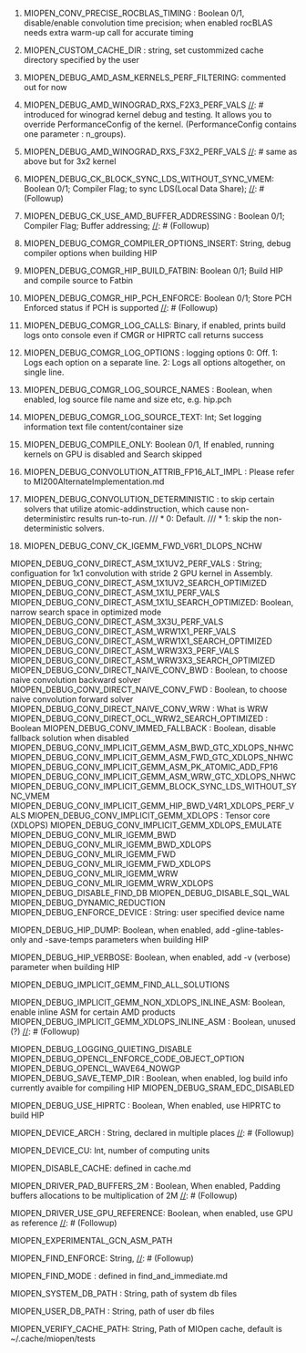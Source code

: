 [//]: # (This file is a tempory place to update missing environment varibles in DebugAndLogging.md)
[//]: # (DebugAndLogging.md contains 88 env vars; Develop contains 157. Below is the difference)
1. MIOPEN_CONV_PRECISE_ROCBLAS_TIMING : Boolean 0/1, disable/enable convolution time precision; when enabled rocBLAS needs extra warm-up call for accurate timing 

2. MIOPEN_CUSTOM_CACHE_DIR : string, set custommized cache directory specified by the user

3. MIOPEN_DEBUG_AMD_ASM_KERNELS_PERF_FILTERING: commented out for now
4. MIOPEN_DEBUG_AMD_WINOGRAD_RXS_F2X3_PERF_VALS  [//]: # introduced for winograd kernel debug and testing. It allows you to override PerformanceConfig of the kernel. (PerformanceConfig contains one parameter : n_groups).

5. MIOPEN_DEBUG_AMD_WINOGRAD_RXS_F3X2_PERF_VALS  [//]: # same as above but for 3x2 kernel

6. MIOPEN_DEBUG_CK_BLOCK_SYNC_LDS_WITHOUT_SYNC_VMEM: Boolean 0/1; Compiler Flag; to sync LDS(Local Data Share); [//]: # (Followup)

7. MIOPEN_DEBUG_CK_USE_AMD_BUFFER_ADDRESSING : Boolean 0/1; Compiler Flag; Buffer addressing; [//]: # (Followup)

8. MIOPEN_DEBUG_COMGR_COMPILER_OPTIONS_INSERT: String, debug compiler options when building HIP

9. MIOPEN_DEBUG_COMGR_HIP_BUILD_FATBIN: Boolean 0/1; Build HIP and compile source to Fatbin

10. MIOPEN_DEBUG_COMGR_HIP_PCH_ENFORCE: Boolean 0/1; Store PCH Enforced status if PCH is supported [//]: # (Followup)

11. MIOPEN_DEBUG_COMGR_LOG_CALLS: Binary, if enabled, prints build logs onto console even if CMGR or HIPRTC call returns success

12. MIOPEN_DEBUG_COMGR_LOG_OPTIONS : logging options
0: Off.
1: Logs each option on a separate line.
2: Logs all options altogether, on single line.

13. MIOPEN_DEBUG_COMGR_LOG_SOURCE_NAMES : Boolean, when enabled, log source file name and size etc, e.g. hip.pch

14. MIOPEN_DEBUG_COMGR_LOG_SOURCE_TEXT: Int; Set logging information text file content/container size

15. MIOPEN_DEBUG_COMPILE_ONLY: Boolean 0/1, If enabled, running kernels on GPU is disabled and Search skipped

16. MIOPEN_DEBUG_CONVOLUTION_ATTRIB_FP16_ALT_IMPL : Please refer to MI200AlternateImplementation.md

17. MIOPEN_DEBUG_CONVOLUTION_DETERMINISTIC : to skip certain solvers that utilize atomic-addinstruction, which cause non-deterministirc results run-to-run. 
 /// * 0: Default.
/// * 1: skip the non-deterministic solvers.

18. MIOPEN_DEBUG_CONV_CK_IGEMM_FWD_V6R1_DLOPS_NCHW


MIOPEN_DEBUG_CONV_DIRECT_ASM_1X1UV2_PERF_VALS : String; configuation for 1x1 convolution with stride 2 GPU kernel in Assembly. 
MIOPEN_DEBUG_CONV_DIRECT_ASM_1X1UV2_SEARCH_OPTIMIZED
MIOPEN_DEBUG_CONV_DIRECT_ASM_1X1U_PERF_VALS
MIOPEN_DEBUG_CONV_DIRECT_ASM_1X1U_SEARCH_OPTIMIZED: Boolean, narrow search space in optimized mode
MIOPEN_DEBUG_CONV_DIRECT_ASM_3X3U_PERF_VALS
MIOPEN_DEBUG_CONV_DIRECT_ASM_WRW1X1_PERF_VALS
MIOPEN_DEBUG_CONV_DIRECT_ASM_WRW1X1_SEARCH_OPTIMIZED
MIOPEN_DEBUG_CONV_DIRECT_ASM_WRW3X3_PERF_VALS
MIOPEN_DEBUG_CONV_DIRECT_ASM_WRW3X3_SEARCH_OPTIMIZED
MIOPEN_DEBUG_CONV_DIRECT_NAIVE_CONV_BWD : Boolean, to choose naive convolution backward solver
MIOPEN_DEBUG_CONV_DIRECT_NAIVE_CONV_FWD : Boolean, to choose naive convolution forward solver
MIOPEN_DEBUG_CONV_DIRECT_NAIVE_CONV_WRW : What is WRW
MIOPEN_DEBUG_CONV_DIRECT_OCL_WRW2_SEARCH_OPTIMIZED : Boolean
MIOPEN_DEBUG_CONV_IMMED_FALLBACK : Boolean, disable fallback solution when disabled
MIOPEN_DEBUG_CONV_IMPLICIT_GEMM_ASM_BWD_GTC_XDLOPS_NHWC
MIOPEN_DEBUG_CONV_IMPLICIT_GEMM_ASM_FWD_GTC_XDLOPS_NHWC
MIOPEN_DEBUG_CONV_IMPLICIT_GEMM_ASM_PK_ATOMIC_ADD_FP16
MIOPEN_DEBUG_CONV_IMPLICIT_GEMM_ASM_WRW_GTC_XDLOPS_NHWC
MIOPEN_DEBUG_CONV_IMPLICIT_GEMM_BLOCK_SYNC_LDS_WITHOUT_SYNC_VMEM
MIOPEN_DEBUG_CONV_IMPLICIT_GEMM_HIP_BWD_V4R1_XDLOPS_PERF_VALS
MIOPEN_DEBUG_CONV_IMPLICIT_GEMM_XDLOPS : Tensor core (XDLOPS)
MIOPEN_DEBUG_CONV_IMPLICIT_GEMM_XDLOPS_EMULATE
MIOPEN_DEBUG_CONV_MLIR_IGEMM_BWD
MIOPEN_DEBUG_CONV_MLIR_IGEMM_BWD_XDLOPS
MIOPEN_DEBUG_CONV_MLIR_IGEMM_FWD
MIOPEN_DEBUG_CONV_MLIR_IGEMM_FWD_XDLOPS
MIOPEN_DEBUG_CONV_MLIR_IGEMM_WRW
MIOPEN_DEBUG_CONV_MLIR_IGEMM_WRW_XDLOPS
MIOPEN_DEBUG_DISABLE_FIND_DB
MIOPEN_DEBUG_DISABLE_SQL_WAL
MIOPEN_DEBUG_DYNAMIC_REDUCTION
MIOPEN_DEBUG_ENFORCE_DEVICE : String: user specified device name

MIOPEN_DEBUG_HIP_DUMP: Boolean, when enabled, add -gline-tables-only and -save-temps parameters when building HIP

MIOPEN_DEBUG_HIP_VERBOSE: Boolean, when enabled, add -v (verbose) parameter when building HIP

MIOPEN_DEBUG_IMPLICIT_GEMM_FIND_ALL_SOLUTIONS

MIOPEN_DEBUG_IMPLICIT_GEMM_NON_XDLOPS_INLINE_ASM: Boolean, enable inline ASM for certain AMD products
MIOPEN_DEBUG_IMPLICIT_GEMM_XDLOPS_INLINE_ASM : Boolean, unused (?)
[//]: # (Followup)

MIOPEN_DEBUG_LOGGING_QUIETING_DISABLE
MIOPEN_DEBUG_OPENCL_ENFORCE_CODE_OBJECT_OPTION
MIOPEN_DEBUG_OPENCL_WAVE64_NOWGP
MIOPEN_DEBUG_SAVE_TEMP_DIR : Boolean, when enabled, log build info currently avaible for compiling HIP
MIOPEN_DEBUG_SRAM_EDC_DISABLED

MIOPEN_DEBUG_USE_HIPRTC : Boolean, When enabled, use HIPRTC to build HIP 

MIOPEN_DEVICE_ARCH : String, declared in multiple places
[//]: # (Followup)

MIOPEN_DEVICE_CU: Int, number of computing units

MIOPEN_DISABLE_CACHE: defined in cache.md

MIOPEN_DRIVER_PAD_BUFFERS_2M : Boolean, When enabled, Padding buffers allocations to be multiplication of 2M
[//]: # (Followup)

MIOPEN_DRIVER_USE_GPU_REFERENCE: Boolean, when enabled, use GPU as reference
[//]: # (Followup)

MIOPEN_EXPERIMENTAL_GCN_ASM_PATH

MIOPEN_FIND_ENFORCE: String, 
[//]: # (Followup)

MIOPEN_FIND_MODE : defined in find_and_immediate.md

MIOPEN_SYSTEM_DB_PATH : String, path of system db files

MIOPEN_USER_DB_PATH : String, path of user db files

MIOPEN_VERIFY_CACHE_PATH: String, Path of MIOpen cache, default is ~/.cache/miopen/tests
